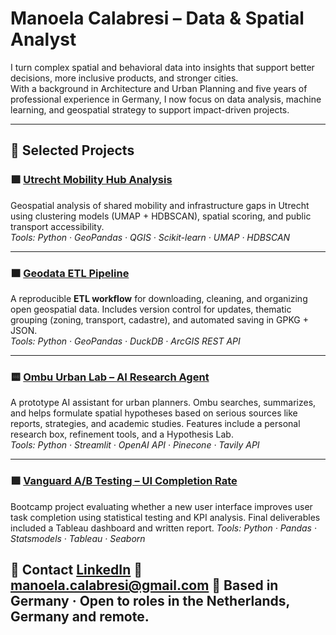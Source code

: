 # Manoela Calabresi – Data & Spatial Analyst  

I turn complex spatial and behavioral data into insights that support better decisions, more inclusive products, and stronger cities.  
With a background in Architecture and Urban Planning and five years of professional experience in Germany, I now focus on data analysis, machine learning, and geospatial strategy to support impact-driven projects.  

---

## 🔸 Selected Projects  

### 🟪 [Utrecht Mobility Hub Analysis](https://github.com/Manoela-Calabresi-Portfolio/Utrecht-Mobility-Hub-Analysis)  
Geospatial analysis of shared mobility and infrastructure gaps in Utrecht using clustering models (UMAP + HDBSCAN), spatial scoring, and public transport accessibility.  
*Tools: Python · GeoPandas · QGIS · Scikit-learn · UMAP · HDBSCAN*  

---

### 🟧 [Geodata ETL Pipeline](https://github.com/Manoela-Calabresi-Portfolio/ETL-Geodata-Pipeline)  
A reproducible **ETL workflow** for downloading, cleaning, and organizing open geospatial data. Includes version control for updates, thematic grouping (zoning, transport, cadastre), and automated saving in GPKG + JSON.  
*Tools: Python · GeoPandas · DuckDB · ArcGIS REST API*  

---

### 🟨 [Ombu Urban Lab – AI Research Agent](https://github.com/Manoela-Calabresi-Portfolio/agent-ombu-urban-lab)  
A prototype AI assistant for urban planners. Ombu searches, summarizes, and helps formulate spatial hypotheses based on serious sources like reports, strategies, and academic studies. Features include a personal research box, refinement tools, and a Hypothesis Lab.  
*Tools: Python · Streamlit · OpenAI API · Pinecone · Tavily API*  

---

### 🟪 [Vanguard A/B Testing – UI Completion Rate](https://github.com/Manoela-Calabresi-Portfolio/Vanguard_Stocks_AB_testing)  
Bootcamp project evaluating whether a new user interface improves user task completion using statistical testing and KPI analysis. Final deliverables included a Tableau dashboard and written report. *Tools: Python · Pandas · Statsmodels · Tableau · Seaborn*

## 🔸 Contact [LinkedIn](https://www.linkedin.com/in/manoela-calabresi/) 📧 manoela.calabresi@gmail.com 📍 Based in Germany · Open to roles in the Netherlands, Germany and remote.
